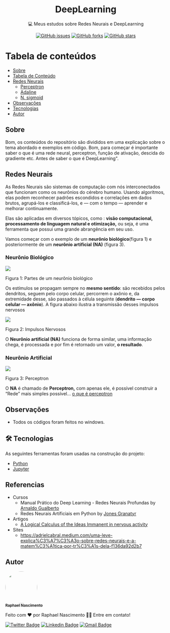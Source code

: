 
<h1 align="center">DeepLearning</h1>

<p align="center">💻 Meus estudos sobre Redes Neurais e DeepLearning</p>

<div align="center">
<a href="https://github.com/raphael720/Algoritmos_e_Estrutura_de_Dados/issues"><img alt="GitHub issues" src="https://img.shields.io/github/issues/raphael720/Algoritmos_e_Estrutura_de_Dados?style=for-the-badge"></a>
<a href="https://github.com/raphael720/Algoritmos_e_Estrutura_de_Dados/network"><img alt="GitHub forks" src="https://img.shields.io/github/forks/raphael720/Algoritmos_e_Estrutura_de_Dados?style=for-the-badge"></a>
<a href="https://github.com/raphael720/Algoritmos_e_Estrutura_de_Dados/stargazers"><img alt="GitHub stars" src="https://img.shields.io/github/stars/raphael720/Algoritmos_e_Estrutura_de_Dados?style=for-the-badge"></a>
</div>

Tabela de conteúdos 
================= 
<!--ts--> 
* [Sobre](#Sobre) 
* [Tabela de Conteúdo](#tabela-de-conteudo) 
* [Redes Neurais](#Redes-Neurais) 
	*  [Perceptron](#) 
	* [Adaline](#)
	* [N. sigmoid](#)
* [Observações](#Observações)
* [Tecnologias](#tecnologias) 
* [Autor](#Autor) 
<!--te-->

## Sobre
<p>
Bom, os conteúdos do repositório são divididos em uma explicação sobre o tema abordado e exemplos em código. Bom, para começar é importante saber o que é uma rede neural, perceptron, função de ativação, descida do gradiente etc. Antes de saber o que é DeepLearning".
</p>

## Redes Neurais
<p>
As Redes Neurais são sistemas de computação com nós interconectados que funcionam como os neurônios do cérebro humano. Usando algoritmos, elas podem reconhecer padrões escondidos e correlações em dados brutos, agrupá-los e classificá-los, e — com o tempo — aprender e melhorar continuamente.

Elas são aplicadas em diversos tópicos, como :  **visão computacional, processamento de linguagem natural e otimização,** ou seja, é uma ferramenta que possui uma grande abrangência em seu uso.

Vamos começar com o exemplo de um  **neurônio biológico**(figura 1) e posteriormente de um **neurônio artificial (NA)** (figura 3).

### Neurônio Biológico

![](https://miro.medium.com/max/980/1*dCl9WjPYW-kQ6BViTJgvIg.png)

Figura 1: Partes de um neurônio biológico

Os estímulos se propagam sempre no  **mesmo sentido**: são recebidos pelos dendritos, seguem pelo corpo celular, percorrem o axônio e, da extremidade desse, são passados à célula seguinte (**dendrito — corpo celular — axônio**). A figura abaixo ilustra a transmissão desses impulsos nervosos

![](https://miro.medium.com/max/600/1*vf2x9G_cIDmqq7Hd1Qoneg.gif)

Figura 2: Impulsos Nervosos

O  **Neurônio artificial (NA)** funciona de forma similar, uma informação chega, é processada e por fim é retornado um valor,  **o resultado**.

### Neurônio Artificial

![](https://miro.medium.com/max/1036/1*jEYb9g-nSGg03FAsyy6KWg.png)

Figura 3: Perceptron

O **NA** é chamado de **Perceptron,** com apenas ele, é possível construir a “Rede” mais simples possível...  [o que é perceptron](#)
</p>

## Observações

- Todos os códigos foram feitos no windows.

## 🛠 Tecnologias 
As seguintes ferramentas foram usadas na construção do projeto: 
- [Python](https://www.python.org/) 
- [Jupyter](https://jupyter.org/)

## Referencias

- Cursos
	-  Manual Prático do Deep Learning - Redes Neurais Profundas by [Arnaldo Gualberto](https://www.udemy.com/user/arnaldo-gualberto/)
	- Redes Neurais Artificiais em Python by [Jones Granatyr](https://www.udemy.com/user/jones-granatyr/)
- Artigos
	- [A Logical Calculus of the Ideas Immanent in nervous activity](https://s3.us-west-2.amazonaws.com/secure.notion-static.com/332ac256-9cda-40f6-9484-d7ed36ee1e50/mcp.pdf?X-Amz-Algorithm=AWS4-HMAC-SHA256&X-Amz-Content-Sha256=UNSIGNED-PAYLOAD&X-Amz-Credential=AKIAT73L2G45EIPT3X45%2F20220418%2Fus-west-2%2Fs3%2Faws4_request&X-Amz-Date=20220418T222641Z&X-Amz-Expires=86400&X-Amz-Signature=6cbd4b122c298f760e317b72943e2f8eb008ea2078f5058ce999da0b6228c12e&X-Amz-SignedHeaders=host&response-content-disposition=filename%20%3D%22mcp.pdf%22&x-id=GetObject)  
- Sites
	- https://adrielcabral.medium.com/uma-leve-explica%C3%A7%C3%A3o-sobre-redes-neurais-e-a-matem%C3%A1tica-por-tr%C3%A1s-dela-f136da92d2b7
	 

## Autor
 <img style="border-radius: 50%;" src="https://avatars.githubusercontent.com/raphael720" width="100px;" alt=""/>
 <br />
 <sub><b>Raphael Nascimento</b></sub>


Feito com ❤️ por Raphael Nascimento 👋🏽 Entre em contato!

[![Twitter Badge](https://img.shields.io/badge/-Raphael_720-1ca0f1?style=flat-square&labelColor=1ca0f1&logo=twitter&logoColor=white&link=https://twitter.com/Raphael)](https://twitter.com/Raphael_720) [![Linkedin Badge](https://img.shields.io/badge/-Raphael-blue?style=flat-square&logo=Linkedin&logoColor=white&link=https://www.linkedin.com/in/raphael-nascimento-511b09148/)](https://www.linkedin.com/in/raphael-nascimento-511b09148/) 
[![Gmail Badge](https://img.shields.io/badge/-raphaelleite720@gmail.com-c14438?style=flat-square&logo=Gmail&logoColor=white&link=mailto:raphaelleite720@gmail.com)](mailto:raphaelleite720@gmail.com)
